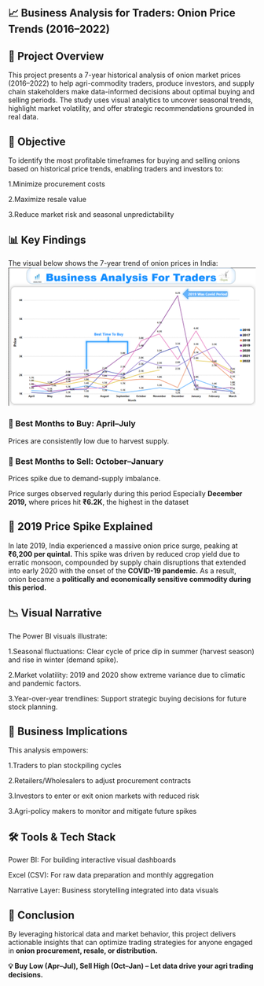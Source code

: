 ## 📈 Business Analysis for Traders: Onion Price Trends (2016–2022)

## 🧾 Project Overview
This project presents a 7-year historical analysis of onion market prices (2016–2022) to help agri-commodity traders, produce investors, and supply chain stakeholders make data-informed decisions about optimal buying and selling periods. The study uses visual analytics to uncover seasonal trends, highlight market volatility, and offer strategic recommendations grounded in real data.

## 🎯 Objective
To identify the most profitable timeframes for buying and selling onions based on historical price trends, enabling traders and investors to:

1.Minimize procurement costs

2.Maximize resale value

3.Reduce market risk and seasonal unpredictability

## 📊 Key Findings

The visual below shows the 7-year trend of onion prices in India:
![Onion Price Trend Chart](https://github.com/suga1424/Businesss-Analysis-For-Traders-/blob/main/Screenshot%202025-07-06%20172655.png?raw=true)

### 🔻 Best Months to Buy: April–July
Prices are consistently low due to harvest supply.

### 🔺 Best Months to Sell: October–January
Prices spike due to demand-supply imbalance.

Price surges observed regularly during this period
Especially **December 2019,** where prices hit **₹6.2K**, the highest in the dataset

## 📌 2019 Price Spike Explained
In late 2019, India experienced a massive onion price surge, peaking at **₹6,200 per quintal.** This spike was driven by reduced crop yield due to erratic monsoon, compounded by supply chain disruptions that extended into early 2020 with the onset of the **COVID-19 pandemic.** As a result, onion became a **politically and economically sensitive commodity during this period.**

## 📉 Visual Narrative
The Power BI visuals illustrate:

1.Seasonal fluctuations: Clear cycle of price dip in summer (harvest season) and rise in winter (demand spike).

2.Market volatility: 2019 and 2020 show extreme variance due to climatic and pandemic factors.

3.Year-over-year trendlines: Support strategic buying decisions for future stock planning.

## 🧠 Business Implications

This analysis empowers:

1.Traders to plan stockpiling cycles

2.Retailers/Wholesalers to adjust procurement contracts

3.Investors to enter or exit onion markets with reduced risk

3.Agri-policy makers to monitor and mitigate future spikes

## 🛠️ Tools & Tech Stack
Power BI: For building interactive visual dashboards

Excel (CSV): For raw data preparation and monthly aggregation

Narrative Layer: Business storytelling integrated into data visuals

## 📌 Conclusion
By leveraging historical data and market behavior, this project delivers actionable insights that can optimize trading strategies for anyone engaged in **onion procurement, resale, or distribution.**

   **💡 Buy Low (Apr–Jul), Sell High (Oct–Jan) – Let data drive your agri trading decisions.**

